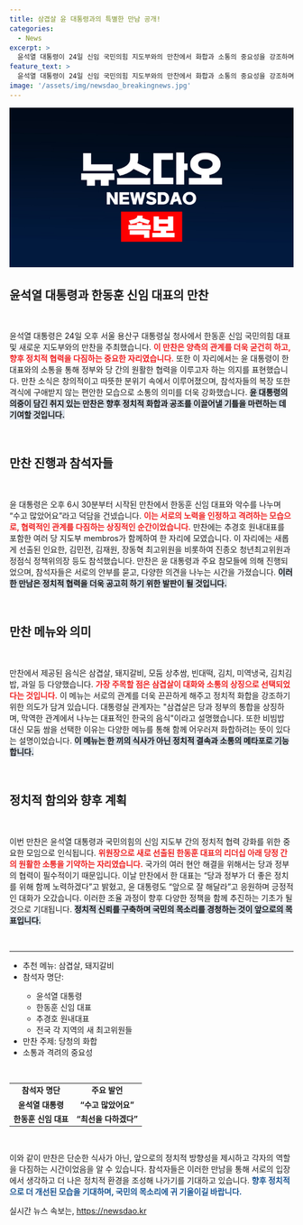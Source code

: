 ```yaml
---
title: 삼겹살 윤 대통령과의 특별한 만남 공개!
categories:
  - News
excerpt: >
  윤석열 대통령이 24일 신임 국민의힘 지도부와의 만찬에서 화합과 소통의 중요성을 강조하며 격의 없는 대화를 나눴다. 특별 메뉴로 삼겹살과 모둠 쌈이 올라간 이 자리에서 당정 협력을 다짐했다. 클릭해서 자세한 내용을 확인해보세요!
feature_text: >
  윤석열 대통령이 24일 신임 국민의힘 지도부와의 만찬에서 화합과 소통의 중요성을 강조하며 격의 없는 대화를 나눴다. 특별 메뉴로 삼겹살과 모둠 쌈이 올라간 이 자리에서 당정 협력을 다짐했다. 클릭해서 자세한 내용을 확인해보세요!
image: '/assets/img/newsdao_breakingnews.jpg'
---
```


<p><img src="/assets/img/newsdao_breakingnews.jpg" alt="koreaapp 속보" /></p>

<h2 data-ke-size="size26">윤석열 대통령과 한동훈 신임 대표의 만찬</h2>

<p data-ke-size="size16">&nbsp;</p>

<p>윤석열 대통령은 24일 오후 서울 용산구 대통령실 청사에서 한동훈 신임 국민의힘 대표 및 새로운 지도부와의 만찬을 주최했습니다. <b><span style="color: #ee2323;">이 만찬은 양측의 관계를 더욱 굳건히 하고, 향후 정치적 협력을 다짐하는 중요한 자리였습니다.</span></b> 또한 이 자리에서는 윤 대통령이 한 대표와의 소통을 통해 정부와 당 간의 원활한 협력을 이루고자 하는 의지를 표현했습니다. 만찬 소식은 창의적이고 따뜻한 분위기 속에서 이루어졌으며, 참석자들의 복장 또한 격식에 구애받지 않는 편안한 모습으로 소통의 의미를 더욱 강화했습니다. <b><span style="background-color: #21538527;">윤 대통령의 의중이 담긴 취지 있는 만찬은 향후 정치적 화합과 공조를 이끌어낼 기틀을 마련하는 데 기여할 것입니다.</span></b></p>

<p data-ke-size="size16">&nbsp;</p>

<h2 data-ke-size="size26">만찬 진행과 참석자들</h2>

<p data-ke-size="size16">&nbsp;</p>

<p>윤 대통령은 오후 6시 30분부터 시작된 만찬에서 한동훈 신임 대표와 악수를 나누며 “수고 많았어요”라고 덕담을 건넸습니다. <b><span style="color: #ee2323;">이는 서로의 노력을 인정하고 격려하는 모습으로, 협력적인 관계를 다짐하는 상징적인 순간이었습니다.</span></b> 만찬에는 추경호 원내대표를 포함한 여러 당 지도부 membros가 함께하여 한 자리에 모였습니다. 이 자리에는 새롭게 선출된 인요한, 김민전, 김재원, 장동혁 최고위원을 비롯하여 진종오 청년최고위원과 정점식 정책위의장 등도 참석했습니다. 만찬은 윤 대통령과 주요 참모들에 의해 진행되었으며, 참석자들은 서로의 안부를 묻고, 다양한 의견을 나누는 시간을 가졌습니다. <b><span style="background-color: #21538527;">이러한 만남은 정치적 협력을 더욱 공고히 하기 위한 발판이 될 것입니다.</span></b></p>

<p data-ke-size="size16">&nbsp;</p>

<h2 data-ke-size="size26">만찬 메뉴와 의미</h2>

<p data-ke-size="size16">&nbsp;</p>

<p>만찬에서 제공된 음식은 삼겹살, 돼지갈비, 모둠 상추쌈, 빈대떡, 김치, 미역냉국, 김치김밥, 과일 등 다양했습니다. <b><span style="color: #ee2323;">가장 주목할 점은 삼겹살이 대화와 소통의 상징으로 선택되었다는 것입니다.</span></b> 이 메뉴는 서로의 관계를 더욱 끈끈하게 해주고 정치적 화합을 강조하기 위한 의도가 담겨 있습니다. 대통령실 관계자는 "삼겹살은 당과 정부의 통합을 상징하며, 막역한 관계에서 나누는 대표적인 한국의 음식"이라고 설명했습니다. 또한 비빔밥 대신 모둠 쌈을 선택한 이유는 다양한 메뉴를 통해 함께 어우러져 화합하려는 뜻이 있다는 설명이었습니다. <b><span style="background-color: #21538527;">이 메뉴는 한 끼의 식사가 아닌 정치적 결속과 소통의 메타포로 기능합니다.</span></b></p>

<p data-ke-size="size16">&nbsp;</p>

<h2 data-ke-size="size26">정치적 함의와 향후 계획</h2>

<p data-ke-size="size16">&nbsp;</p>

<p>이번 만찬은 윤석열 대통령과 국민의힘의 신임 지도부 간의 정치적 협력 강화를 위한 중요한 모임으로 인식됩니다. <b><span style="color: #ee2323;">위원장으로 새로 선출된 한동훈 대표의 리더십 아래 당정 간의 원활한 소통을 기약하는 자리였습니다.</span></b> 국가의 여러 현안 해결을 위해서는 당과 정부의 협력이 필수적이기 때문입니다. 이날 만찬에서 한 대표는 “당과 정부가 더 좋은 정치를 위해 함께 노력하겠다”고 밝혔고, 윤 대통령도 “앞으로 잘 해달라”고 응원하며 긍정적인 대화가 오갔습니다. 이러한 조율 과정이 향후 다양한 정책을 함께 추진하는 기초가 될 것으로 기대됩니다. <b><span style="background-color: #21538527;">정치적 신뢰를 구축하며 국민의 목소리를 경청하는 것이 앞으로의 목표입니다.</span></b></p>

<p data-ke-size="size16">&nbsp;</p>

<hr />

<ul>
  <li>추천 메뉴: 삼겹살, 돼지갈비</li>
  <li>참석자 명단:</li>
    <ul>
        <li>윤석열 대통령</li>
        <li>한동훈 신임 대표</li>
        <li>추경호 원내대표</li>
        <li>전국 각 지역의 새 최고위원들</li>
    </ul>
  <li>만찬 주제: 당청의 화합</li>
  <li>소통과 격려의 중요성</li>
</ul>

<p data-ke-size="size16">&nbsp;</p> 

<table style="width: 100%; border-collapse: collapse;">
  <tr>
    <td style="text-align: center; height: 17px;"><b>참석자 명단</b></td>
    <td style="text-align: center; height: 17px;"><b>주요 발언</b></td>
  </tr>
  <tr>
    <td style="text-align: center; height: 17px;"><b>윤석열 대통령</b></td>
    <td style="text-align: center; height: 17px;"><b>“수고 많았어요”</b></td>
  </tr>
  <tr>
    <td style="text-align: center; height: 17px;"><b>한동훈 신임 대표</b></td>
    <td style="text-align: center; height: 17px;"><b>“최선을 다하겠다” </b></td>
  </tr>
</table>

<p data-ke-size="size16">&nbsp;</p> 

<p>이와 같이 만찬은 단순한 식사가 아닌, 앞으로의 정치적 방향성을 제시하고 각자의 역할을 다짐하는 시간이었음을 알 수 있습니다. 참석자들은 이러한 만남을 통해 서로의 입장에서 생각하고 더 나은 정치적 환경을 조성해 나가기를 기대하고 있습니다. <b><span style="color: #1a5490;">향후 정치적으로 더 개선된 모습을 기대하며, 국민의 목소리에 귀 기울이길 바랍니다.</span></b></p>
실시간 뉴스 속보는, <a href="https://newsdao.kr" rel="dofollow">https://newsdao.kr</a>


